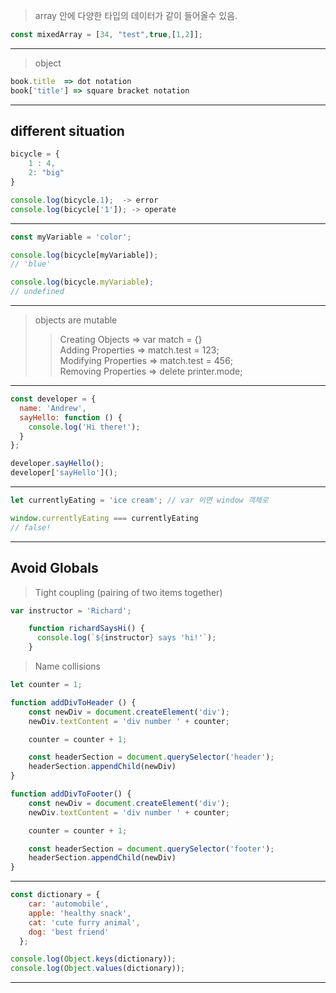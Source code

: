 > array 안에 다양한 타입의 데이터가 같이 들어올수 있음.
```js
const mixedArray = [34, "test",true,[1,2]];
```
---
> object
```js
book.title  => dot notation
book['title'] => square bracket notation
```
---
## different situation
```js
bicycle = {
    1 : 4,
    2: "big"
}
```
```js
console.log(bicycle.1);  -> error
console.log(bicycle['1']); -> operate
```
---
```js
const myVariable = 'color';
```
```js
console.log(bicycle[myVariable]);
// 'blue'

console.log(bicycle.myVariable);
// undefined
```
---
> objects are mutable 
>> Creating Objects  => var match = {}  
>> Adding Properties  => match.test = 123;  
>> Modifying Properties => match.test = 456;  
>> Removing Properties  => delete printer.mode; 
---
```js
const developer = {
  name: 'Andrew',
  sayHello: function () {
    console.log('Hi there!');
  }
};
```
```js
developer.sayHello();
developer['sayHello']();
```
---
```js
let currentlyEating = 'ice cream'; // var 이면 window 객체로
```
```js
window.currentlyEating === currentlyEating 
// false!
```
---
## Avoid Globals
> Tight coupling (pairing of two items together)
```js
var instructor = 'Richard';

	function richardSaysHi() {
	  console.log(`${instructor} says 'hi!'`);
	}
```
> Name collisions
```js
let counter = 1;

function addDivToHeader () {
    const newDiv = document.createElement('div');
    newDiv.textContent = 'div number ' + counter;

    counter = counter + 1;

    const headerSection = document.querySelector('header');
    headerSection.appendChild(newDiv)
}

function addDivToFooter() {
    const newDiv = document.createElement('div');
    newDiv.textContent = 'div number ' + counter;

    counter = counter + 1;

    const headerSection = document.querySelector('footer');
    headerSection.appendChild(newDiv)
}
```
---
```js
const dictionary = {
    car: 'automobile',
    apple: 'healthy snack',
    cat: 'cute furry animal',
    dog: 'best friend'
  };
```
```js
console.log(Object.keys(dictionary));
console.log(Object.values(dictionary));
```
---

